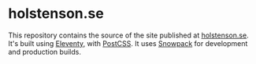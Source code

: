 # holstenson.se

This repository contains the source of the site published at [holstenson.se](https://holstenson.se).
It's built using [Eleventy](https://www.11ty.dev/), with [PostCSS](https://postcss.org/).
It uses [Snowpack](https://www.snowpack.dev/) for development and production 
builds.
